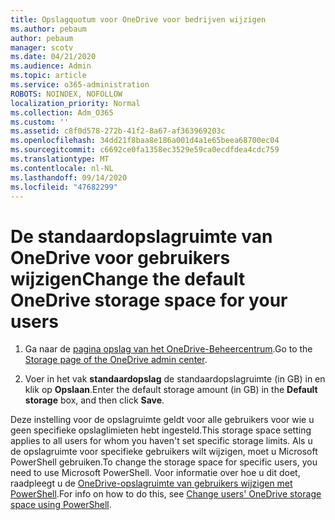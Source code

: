 ```yaml
---
title: Opslagquotum voor OneDrive voor bedrijven wijzigen
ms.author: pebaum
author: pebaum
manager: scotv
ms.date: 04/21/2020
ms.audience: Admin
ms.topic: article
ms.service: o365-administration
ROBOTS: NOINDEX, NOFOLLOW
localization_priority: Normal
ms.collection: Adm_O365
ms.custom: ''
ms.assetid: c8f0d578-272b-41f2-8a67-af363969203c
ms.openlocfilehash: 34dd21f8baa8e186a001d4a1e65beea68700ec04
ms.sourcegitcommit: c6692ce0fa1358ec3529e59ca0ecdfdea4cdc759
ms.translationtype: MT
ms.contentlocale: nl-NL
ms.lasthandoff: 09/14/2020
ms.locfileid: "47682299"
---
```

# <a name="change-the-default-onedrive-storage-space-for-your-users"></a><span data-ttu-id="f98d6-102">De standaardopslagruimte van OneDrive voor gebruikers wijzigen</span><span class="sxs-lookup"><span data-stu-id="f98d6-102">Change the default OneDrive storage space for your users</span></span>

1. <span data-ttu-id="f98d6-103">Ga naar de [pagina opslag van het OneDrive-Beheercentrum](https://admin.onedrive.com/?v=StorageSettings).</span><span class="sxs-lookup"><span data-stu-id="f98d6-103">Go to the [Storage page of the OneDrive admin center](https://admin.onedrive.com/?v=StorageSettings).</span></span>
    
2. <span data-ttu-id="f98d6-104">Voer in het vak **standaardopslag** de standaardopslagruimte (in GB) in en klik op **Opslaan**.</span><span class="sxs-lookup"><span data-stu-id="f98d6-104">Enter the default storage amount (in GB) in the **Default storage** box, and then click **Save**.</span></span>
    
<span data-ttu-id="f98d6-105">Deze instelling voor de opslagruimte geldt voor alle gebruikers voor wie u geen specifieke opslaglimieten hebt ingesteld.</span><span class="sxs-lookup"><span data-stu-id="f98d6-105">This storage space setting applies to all users for whom you haven't set specific storage limits.</span></span> <span data-ttu-id="f98d6-106">Als u de opslagruimte voor specifieke gebruikers wilt wijzigen, moet u Microsoft PowerShell gebruiken.</span><span class="sxs-lookup"><span data-stu-id="f98d6-106">To change the storage space for specific users, you need to use Microsoft PowerShell.</span></span> <span data-ttu-id="f98d6-107">Voor informatie over hoe u dit doet, raadpleegt u de [OneDrive-opslagruimte van gebruikers wijzigen met PowerShell](https://go.microsoft.com/fwlink/?linkid=866402).</span><span class="sxs-lookup"><span data-stu-id="f98d6-107">For info on how to do this, see [Change users' OneDrive storage space using PowerShell](https://go.microsoft.com/fwlink/?linkid=866402).</span></span>
  

